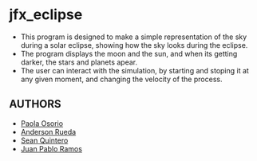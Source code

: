 # jfx_eclipse
- This program is designed to make a simple representation of the sky during a solar eclipse, showing how the sky looks during the eclipse.
- The program displays the moon and the sun, and when its getting darker, the stars and planets apear.
- The user can interact with the simulation, by starting and stoping it at any given moment, and changing the velocity of the process.

## AUTHORS

- [Paola Osorio](https://github.com/paoos9513)
- [Anderson Rueda](https://github.com/ander2812)
- [Sean Quintero](https://github.com/SeanQO)
- [Juan Pablo Ramos](https://github.com/Juan-dev123)





